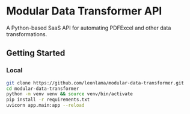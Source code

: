 # Modular Data Transformer API

A Python-based SaaS API for automating PDFExcel and other data transformations.

## Getting Started

### Local

```bash
git clone https://github.com/leonlama/modular-data-transformer.git
cd modular-data-transformer
python -m venv venv && source venv/bin/activate
pip install -r requirements.txt
uvicorn app.main:app --reload


